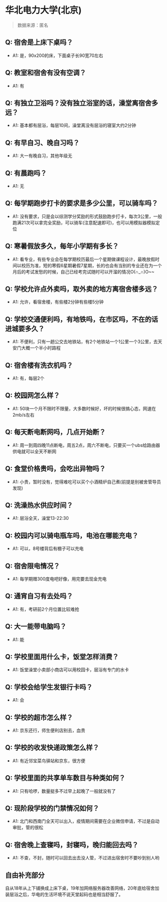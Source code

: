 # 华北电力大学(北京)

> 数据来源：匿名

## Q: 宿舍是上床下桌吗？

- A1: 是，90x200的床，下面桌子长90宽70左右

## Q: 教室和宿舍有没有空调？

- A1: 有

## Q: 有独立卫浴吗？没有独立浴室的话，澡堂离宿舍多远？

- A1: 基本都有层浴，每层10间，澡堂离没有层浴的寝室大约2分钟

## Q: 有早自习、晚自习吗？

- A1: 大一有晚自习，其他年级无

## Q: 有晨跑吗？

- A1: 无

## Q: 每学期跑步打卡的要求是多少公里，可以骑车吗？

- A1: 没有要求，只是会以综测学分奖励的形式鼓励跑步打卡，每次3公里，一般跑满21次可以拿完全奖励，可以骑车(注意配速即可)，也可以用模拟器模拟定位

## Q: 寒暑假放多久，每年小学期有多长？

- A1: 看专业，有些专业会在每学期校历最后一个星期做课程设计，最晚放假时间以校历为准，短的寒假6星期暑假7星期，长的也会有当别的专业还在为一个月后的考试发愁的时候，自己已经考完试随时可以开溜的情况O(∩\_∩)O\~\~

## Q: 学校允许点外卖吗，取外卖的地方离宿舍楼多远？

- A1: 允许，看宿舍楼，有些楼2分钟有些楼5分钟

## Q: 学校交通便利吗，有地铁吗，在市区吗，不在的话进城要多久？

- A1: 不便利，只有一趟公交去地铁站，有2个地铁站一个1公里一个3公里，去天安门大概一个半小时路程

## Q: 宿舍楼有洗衣机吗？

- A1: 有，每层2个

## Q: 校园网怎么样？

- A1: 50块一个月不限时不限量，大多数时候好，坏的时候很搞心态，网速在2mb/s左右

## Q: 每天断电断网吗，几点开始断？

- A1: 周一到周四晚11点断电，周五2点，周六不断电，只要买一个ubs给路由器供电就可以全天不断网

## Q: 食堂价格贵吗，会吃出异物吗？

- A1: 小贵，暂时没有，觉得难吃可以买个小酒精炉自己煮(前提是别被舍管导员发现)

## Q: 洗澡热水供应时间？

- A1: 层浴全天，澡堂13-22:30

## Q: 校园内可以骑电瓶车吗，电池在哪能充电？

- A1: 可以，8号楼背后有棚子可以充电

## Q: 宿舍限电情况？

- A1: 每学期赠300度电吧好像，用完要去现金充电

## Q: 通宵自习有去处吗？

- A1: 有，考研前2个月位置比较难抢

## Q: 大一能带电脑吗？

- A1: 能

## Q: 学校里面用什么卡，饭堂怎样消费？

- A1: 饭堂澡堂小卖部小商店可以用校园卡，层浴有专门的水卡

## Q: 学校会给学生发银行卡吗？

- A1: 会

## Q: 学校的超市怎么样？

- A1: 京东还行，师生便利店别去，血贵

## Q: 学校的收发快递政策怎么样？

- A1: 有近邻宝菜鸟驿站和京东，很方便

## Q: 学校里面的共享单车数目与种类如何？

- A1: 只有哈啰，数量挺多不过早上起晚了一般就没有了

## Q: 现阶段学校的门禁情况如何？

- A1: 北门和西南门全天可以出入，疫情期间需要在企业微信申请，不过是自动审批，管的很松

## Q: 宿舍晚上查寝吗，封寝吗，晚归能回去吗？

- A1: 不查，不封，随时可以回去出去没人管，不过进出宿舍时不要吵到别人哟

## 自由补充部分

自从18年从上下铺换成上床下桌，19年加网络服务器改善网络，20年底给宿舍加装层浴之后，华电的生活环境不说天堂起码也是相当舒服了。